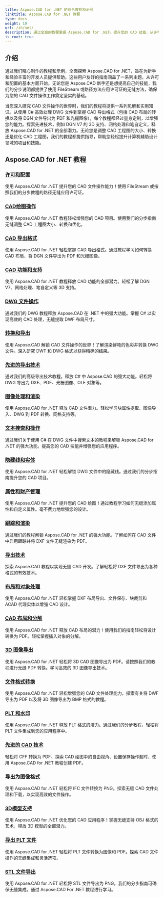 ```yaml
---
title: Aspose.CAD for .NET 的综合教程和示例
linktitle: Aspose.CAD for .NET 教程
type: docs
weight: 10
url: /zh/net/
description: 通过全面的教程掌握 Aspose.CAD for .NET。提升您的 CAD 技能，从许可到高级导出技术。轻松解锁隐藏功能。
is_root: true
---
```


## 介绍

通过我们精心制作的教程和示例，全面探索 Aspose.CAD for .NET，旨在为新手和经验丰富的开发人员提供帮助。这些用户友好的指南涵盖了一系列主题，从许可和配置的基本方面开始。无论您是 Aspose.CAD 新手还是想提高自己的技能，我们的分步说明都提供了使用 FileStream 或路径方法应用许可证的无缝方法，确保为您的 CAD 文件操作工作奠定坚实的基础。

当您深入研究 CAD 文件操作的世界时，我们的教程将提供一系列见解和实用知识。从使用 C# 高效处理 DWG 文件到掌握 CAD 导出格式（包括 CAD 布局的转换以及将 DGN 文件导出为 PDF 和光栅图像），每个教程都经过量身定制，以增强您的能力。探索先进技术，例如 DGN V7 的 3D 支持、网格处理和笔自定义，释放 Aspose.CAD for .NET 的全部潜力。无论您是调整 CAD 工程图的大小、转换还是优化 CAD 工程图，我们的教程都提供指导，帮助您轻松提升计算机辅助设计领域的项目和技能。

## Aspose.CAD for .NET 教程
### [许可和配置](./licensing-and-configuration/)
使用 Aspose.CAD for .NET 提升您的 CAD 文件操作能力！使用 FileStream 或按照我们的分步教程的路径无缝应用许可证。 
### [CAD绘图操作](./cad-drawing-manipulation/)
使用 Aspose.CAD for .NET 教程轻松增强您的 CAD 项目。使用我们的分步指南无缝调整 CAD 工程图大小、转换和优化。
### [CAD 导出格式](./cad-export-formats/)
使用 Aspose.CAD for .NET 轻松掌握 CAD 导出格式。通过教程学习如何转换 CAD 布局、将 DGN 文件导出为 PDF 和光栅图像。
### [CAD 功能和支持](./cad-features-and-support/)
使用 Aspose.CAD for .NET 教程释放 CAD 功能的全部潜力。轻松了解 DGN V7、网格处理、笔自定义等 3D 支持。
### [DWG 文件操作](./dwg-file-manipulation/)
通过我们的 DWG 教程释放 Aspose.CAD 在 .NET 中的强大功能。掌握 C# 以实现高效的 CAD 处理，无缝提取 DWF 布局尺寸。
### [转换和导出](./conversion-and-export/)
使用 Aspose.CAD 解锁 CAD 文件操作的世界！了解渲染鲜艳的色彩并转换 DWG 文件。深入研究 DWT 和 DWG 格式以获得精确的结果。
### [先进的导出技术](./advanced-export-techniques/)
通过我们的高级导出技术教程，释放 C# 中 Aspose.CAD 的强大功能。轻松将 DWG 导出为 DXF、PDF、光栅图像、OLE 对象等。
### [图像处理和渲染](./image-manipulation-and-rendering/)
使用 Aspose.CAD for .NET 释放 CAD 文件潜力。轻松学习块属性提取、图像导入、DWG 到 PDF 转换、网格支持等。
### [文本搜索和操作](./text-search-and-manipulation/)
通过我们关于使用 C# 在 DWG 文件中搜索文本的教程来解锁 Aspose.CAD for .NET 的强大功能。提高您的 CAD 技能并增强您的应用程序。
### [隐藏线和实体](./hidden-lines-and-entities/)
使用 Aspose.CAD for .NET 轻松解锁 DWG 文件中的隐藏线。通过我们的分步指南提升您的 CAD 项目。
### [属性和财产管理](./attribute-and-property-management/)
使用 Aspose.CAD for .NET 提升您的 CAD 绘图！通过教程学习如何无缝添加属性和自定义属性。毫不费力地增强您的设计。
### [跟踪和渲染](./tracking-and-rendering/)
通过我们的教程解锁 Aspose.CAD for .NET 的强大功能。了解如何在 CAD 文件中启用跟踪并将 DXF 文件无缝渲染为 PDF。
### [导出技术](./export-techniques/)
探索 Aspose.CAD 教程以实现无缝 CAD 开发。了解轻松将 DXF 文件导出为各种格式的有效技术。
### [布局和对象处理](./layout-and-object-handling/)
使用 Aspose.CAD for .NET 轻松掌握 DXF 布局导出、文件保存、块裁剪和 ACAD 代理实体以增强 CAD 设计。
### [CAD 布局和分解](./cad-layouts-and-decomposition/)
使用 Aspose.CAD for .NET 释放 CAD 布局的潜力！使用我们的指南轻松将设计转换为 PDF。轻松掌握插入对象的分解。
### [3D 图像导出](./3d-image-export/)
使用 Aspose.CAD for .NET 轻松将 3D CAD 图像导出为 PDF。请按照我们的教程进行无缝 PDF 转换。学习高效的 3D 图像导出技术。
### [文件格式转换](./file-format-conversion/)
使用 Aspose.CAD for .NET 轻松增强您的 CAD 文件处理能力。探索有关将 DWF 导出为 PDF 以及将 3D 图像导出为 BMP 格式的教程。
### [PLT 和水印](./plt-and-watermarking/)
使用 Aspose.CAD for .NET 释放 PLT 格式的潜力。通过我们的分步教程，轻松将 PLT 文件集成到您的应用程序中。
### [先进的 CAD 技术](./advanced-cad-techniques/)
轻松将 CFF 转换为 PDF、探索 CAD 绘图中的自由视角、设置保存操作超时、使用 Aspose.CAD for .NET 教程创建 PDF。
### [导出为图像格式](./exporting-to-image-formats/)
使用 Aspose.CAD for .NET 轻松将 IFC 文件转换为 PNG。探索无缝 CAD 文件处理和下载，以实现高效的文件操作。
### [3D模型支持](./3d-model-support/)
使用 Aspose.CAD for .NET 优化您的 CAD 应用程序！掌握无缝支持 OBJ 格式的艺术，释放 3D 模型的全部潜力。
### [导出 PLT 文件](./exporting-plt-files/)
使用 Aspose.CAD for .NET 轻松将 PLT 文件转换为图像和 PDF。探索 CAD 文件操作的无缝集成和灵活选项。
### [STL 文件导出](./stl-file-export/)
使用 Aspose.CAD for .NET 轻松将 STL 文件导出为 PNG。我们的分步指南可确保无缝集成。通过 Aspose.CAD For .NET 教程进行学习。